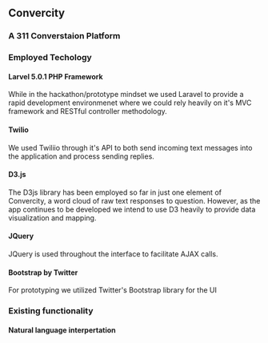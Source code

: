 ## Convercity
### A 311 Converstaion Platform

### Employed Techology

#### Larvel 5.0.1 PHP Framework

While in the hackathon/prototype mindset we used Laravel to provide a rapid development environmenet where we could rely heavily on it's MVC framework and RESTful controller methodology.

#### Twilio

We used Twiliio through it's API to both send incoming text messages into the application and process sending replies.

#### D3.js

The D3js library has been employed so far in just one element of Convercity, a word cloud of raw text responses to question. However, as the app continues to be developed we intend to use D3 heavily to provide data visualization and mapping.

#### JQuery

JQuery is used throughout the interface to facilitate AJAX calls.

#### Bootstrap by Twitter

For prototyping we utilized Twitter's Bootstrap library for the UI


### Existing functionality

#### Natural language interpertation
